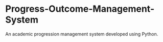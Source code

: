 # Progress-Outcome-Management-System
An academic progression management system developed using Python.
